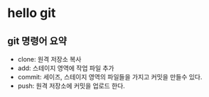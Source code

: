 # hello git

## git 명령어 요약

- clone: 원격 저장소 복사
- add: 스테이지 영역에 작업 파일 추가
- commit: 세이즈, 스테이지 영역의 파일들을 가지고 커밋을 만들수 있다.
- push: 원격 저장소에 커밋을 업로드 한다.